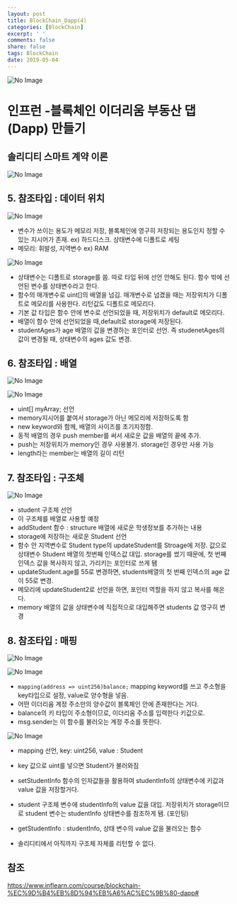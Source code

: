 ```yaml
---
layout: post
title: BlockChain_Dapp(4)
categories: [BlockChain]
excerpt: ' '
comments: false
share: false
tags: BlockChain
date: 2019-05-04
---
```


![No Image](/assets/logo/BlockChain.png)

# 인프런 -블록체인 이더리움 부동산 댑(Dapp) 만들기

## 솔리디티 스마트 계약 이론

![No Image](/assets/logo/BlockChain.png)

## 5. 참조타입 : 데이터 위치

![No Image](/assets/posts/20190504/1.png)

- 변수가 쓰이는 용도가 메모리 저장, 블록체인에 영구히 저장되는 용도인지 정할 수 있는 지시어가 존재. ex) 하드디스크. 상태변수에 디폴트로 세팅
- 메모리: 휘발성, 지역변수 ex) RAM

![No Image](/assets/posts/20190504/2.png)

- 상태변수는 디폴트로 storage를 씀. 따로 타입 뒤에 선언 안해도 된다. 함수 밖에 선언된 변수를 상태변수라고 한다.
- 함수의 매개변수로 uint[]의 배열을 넘김. 매개변수로 넘겼을 때는 저장위치가 디폴트로 메모리를 사용한다. 리턴값도 디폴트로 메모리다.
- 기본 값 타입은 함수 안에 변수로 선언되었을 때, 저장위치가 default로 메모리다.
- 배열이 함수 안에 선언되었을 때,default로 storage에 저장된다.
- studentAges가 age 배열의 값을 변경하는 포인터로 선언. 즉 studenetAges의 값이 변경될 때, 상태변수의 ages 값도 변경.

## 6. 참조타입 : 배열

![No Image](/assets/posts/20190504/3.png)

![No Image](/assets/posts/20190504/4.png)

- uint[] myArray; 선언
- memory지시어를 붙여서 storage가 아닌 메모리에 저장하도록 함
- new keyword와 함께, 배열의 사이즈를 초기지정함.
- 동적 배열의 경우 push member를 써서 새로운 값을 배열의 끝에 추가.
- push는 저장위치가 memory인 경우 사용불가. storage인 경우만 사용 가능
- length라는 member는 배열의 길이 리턴

## 7. 참조타입 : 구조체

![No Image](/assets/posts/20190504/5.png)

- student 구조체 선언
- 이 구조체를 배열로 사용할 예정
- addStudent 함수 : structure 배열에 새로운 학생정보를 추가하는 내용
- storage에 저장하는 새로운 Student 선언
- 함수 안 지역변수로 Student type의 updateStudent를 Stroage에 저장. 값으로 상태변수 Student 배열의 첫번째 인덱스값 대입. storage를 썼기 때문에, 첫 번째 인덱스 값을 복사하지 않고, 가리키는 포인터로 쓰게 됌
- updateStudent.age를 55로 변경하면, students배열의 첫 번째 인덱스의 age 값이 55로 변경.
- 메모리에 updateStudent2로 선언을 하면, 포인터 역할을 하지 않고 복사를 해온다.
- memory 배열의 값을 상태변수에 직접적으로 대입해주면 students 값 영구히 변경

## 8. 참조타입 : 매핑

![No Image](/assets/posts/20190504/6.png)

![No Image](/assets/posts/20190504/7.png)

- `mapping(address => uint256)balance;` mapping keyword를 쓰고 주소형을 key타입으로 설정, value로 양수형을 넣음.
- 어떤 이더리움 계정 주소만의 양수값이 블록체인 안에 존재한다는 거다.
- balance의 키 타입이 주소형이므로, 이더리움 주소를 입력한다 키값으로.
- msg.sender는 이 함수를 불러오는 계정 주소를 뜻한다.

![No Image](/assets/posts/20190504/8.png)

- mapping 선언, key: uint256, value : Student
- key 값으로 uint를 넣으면 Student가 불러와짐
- setStudentInfo 함수의 인자값들을 활용하여 studentInfo의 상태변수에 키값과 value 값을 저장할거다.
- student 구조체 변수에 studentInfo의 value 값을 대입. 저장위치가 storage이므로 student 변수는 studentInfo 상태변수를 참조하게 됌. (포인팅)

- getStudentInfo : studentInfo, 상태 변수의 value 값을 불러오는 함수
- 솔리디티에서 아직까지 구조체 자체를 리턴할 수 없다.

## 참조

<https://www.inflearn.com/course/blockchain-%EC%9D%B4%EB%8D%94%EB%A6%AC%EC%9B%80-dapp#>
